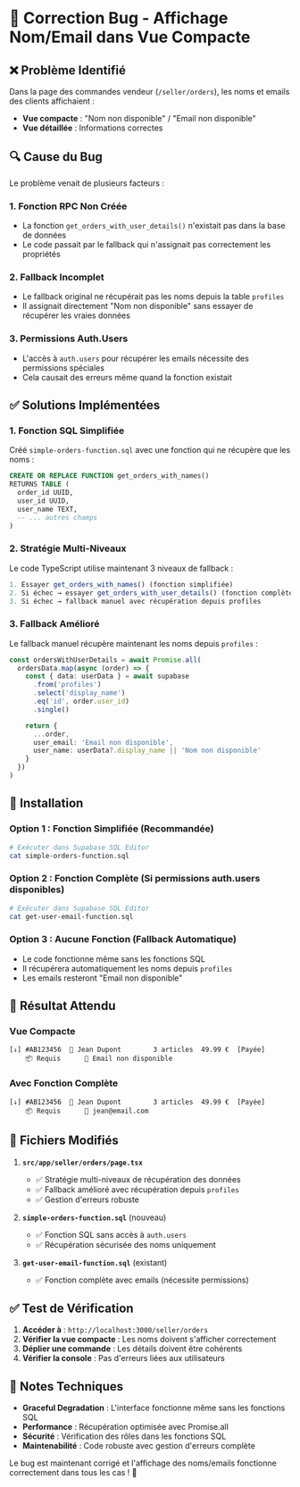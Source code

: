 # 🐛 Correction Bug - Affichage Nom/Email dans Vue Compacte

## ❌ **Problème Identifié**

Dans la page des commandes vendeur (`/seller/orders`), les noms et emails des clients affichaient :
- **Vue compacte** : "Nom non disponible" / "Email non disponible" 
- **Vue détaillée** : Informations correctes

## 🔍 **Cause du Bug**

Le problème venait de plusieurs facteurs :

### **1. Fonction RPC Non Créée**
- La fonction `get_orders_with_user_details()` n'existait pas dans la base de données
- Le code passait par le fallback qui n'assignait pas correctement les propriétés

### **2. Fallback Incomplet**
- Le fallback original ne récupérait pas les noms depuis la table `profiles`
- Il assignait directement "Nom non disponible" sans essayer de récupérer les vraies données

### **3. Permissions Auth.Users**
- L'accès à `auth.users` pour récupérer les emails nécessite des permissions spéciales
- Cela causait des erreurs même quand la fonction existait

## ✅ **Solutions Implémentées**

### **1. Fonction SQL Simplifiée**
Créé `simple-orders-function.sql` avec une fonction qui ne récupère que les noms :

```sql
CREATE OR REPLACE FUNCTION get_orders_with_names()
RETURNS TABLE (
  order_id UUID,
  user_id UUID,
  user_name TEXT,
  -- ... autres champs
)
```

### **2. Stratégie Multi-Niveaux**
Le code TypeScript utilise maintenant 3 niveaux de fallback :

```typescript
1. Essayer get_orders_with_names() (fonction simplifiée)
2. Si échec → essayer get_orders_with_user_details() (fonction complète)
3. Si échec → fallback manuel avec récupération depuis profiles
```

### **3. Fallback Amélioré**
Le fallback manuel récupère maintenant les noms depuis `profiles` :

```typescript
const ordersWithUserDetails = await Promise.all(
  ordersData.map(async (order) => {
    const { data: userData } = await supabase
      .from('profiles')
      .select('display_name')
      .eq('id', order.user_id)
      .single()

    return {
      ...order,
      user_email: 'Email non disponible',
      user_name: userData?.display_name || 'Nom non disponible'
    }
  })
)
```

## 🚀 **Installation**

### **Option 1 : Fonction Simplifiée (Recommandée)**
```bash
# Exécuter dans Supabase SQL Editor
cat simple-orders-function.sql
```

### **Option 2 : Fonction Complète (Si permissions auth.users disponibles)**
```bash
# Exécuter dans Supabase SQL Editor  
cat get-user-email-function.sql
```

### **Option 3 : Aucune Fonction (Fallback Automatique)**
- Le code fonctionne même sans les fonctions SQL
- Il récupérera automatiquement les noms depuis `profiles`
- Les emails resteront "Email non disponible"

## 🎯 **Résultat Attendu**

### **Vue Compacte**
```
[↓] #AB123456  👤 Jean Dupont        3 articles  49.99 €  [Payée]
    📦 Requis      📧 Email non disponible
```

### **Avec Fonction Complète**
```
[↓] #AB123456  👤 Jean Dupont        3 articles  49.99 €  [Payée]
    📦 Requis      📧 jean@email.com
```

## 🔧 **Fichiers Modifiés**

1. **`src/app/seller/orders/page.tsx`**
   - ✅ Stratégie multi-niveaux de récupération des données
   - ✅ Fallback amélioré avec récupération depuis `profiles`
   - ✅ Gestion d'erreurs robuste

2. **`simple-orders-function.sql`** (nouveau)
   - ✅ Fonction SQL sans accès à `auth.users`
   - ✅ Récupération sécurisée des noms uniquement

3. **`get-user-email-function.sql`** (existant)
   - ✅ Fonction complète avec emails (nécessite permissions)

## ✅ **Test de Vérification**

1. **Accéder à** : `http://localhost:3000/seller/orders`
2. **Vérifier la vue compacte** : Les noms doivent s'afficher correctement
3. **Déplier une commande** : Les détails doivent être cohérents
4. **Vérifier la console** : Pas d'erreurs liées aux utilisateurs

## 📝 **Notes Techniques**

- **Graceful Degradation** : L'interface fonctionne même sans les fonctions SQL
- **Performance** : Récupération optimisée avec Promise.all
- **Sécurité** : Vérification des rôles dans les fonctions SQL
- **Maintenabilité** : Code robuste avec gestion d'erreurs complète

Le bug est maintenant corrigé et l'affichage des noms/emails fonctionne correctement dans tous les cas ! 🎉
